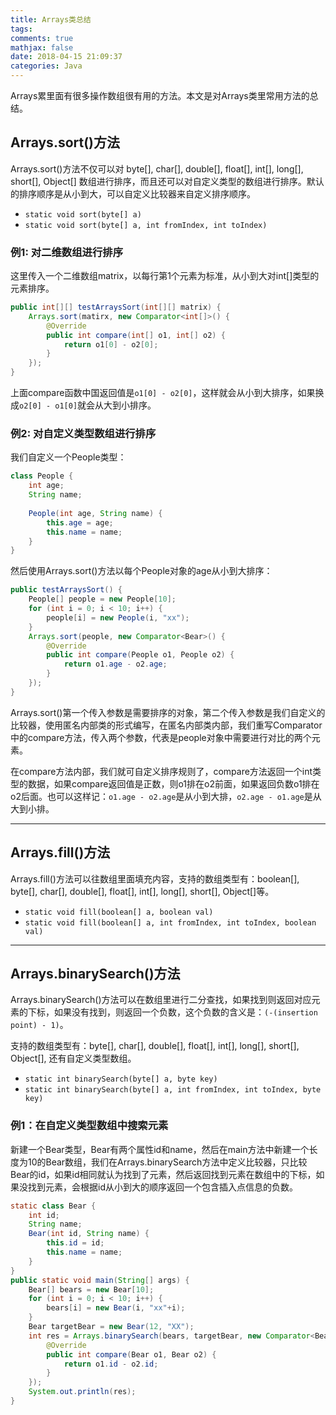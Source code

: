 ```yaml
---
title: Arrays类总结
tags:
comments: true
mathjax: false
date: 2018-04-15 21:09:37
categories: Java
---
```


Arrays累里面有很多操作数组很有用的方法。本文是对Arrays类里常用方法的总结。

<!-- more -->

## Arrays.sort()方法

Arrays.sort()方法不仅可以对 byte[], char[], double[], float[], int[], long[], short[], Object[] 数组进行排序，而且还可以对自定义类型的数组进行排序。默认的排序顺序是从小到大，可以自定义比较器来自定义排序顺序。

- `static void sort(byte[] a)`
- `static void sort(byte[] a, int fromIndex, int toIndex)`

### 例1: 对二维数组进行排序

这里传入一个二维数组matrix，以每行第1个元素为标准，从小到大对int[]类型的元素排序。

```java
public int[][] testArraysSort(int[][] matrix) {
    Arrays.sort(matirx, new Comparator<int[]>() {
        @Override
        public int compare(int[] o1, int[] o2) {
            return o1[0] - o2[0];
        }
    });
}
```

上面compare函数中国返回值是`o1[0] - o2[0]`，这样就会从小到大排序，如果换成`o2[0] - o1[0]`就会从大到小排序。

### 例2: 对自定义类型数组进行排序

我们自定义一个People类型：

```java
class People {
    int age;
    String name;
    
    People(int age, String name) {
        this.age = age;
        this.name = name;
    }
}
```

然后使用Arrays.sort()方法以每个People对象的age从小到大排序：

```java
public testArraysSort() {
    People[] people = new People[10];
    for (int i = 0; i < 10; i++) {
        people[i] = new People(i, "xx");
    }
    Arrays.sort(people, new Comparator<Bear>() {
        @Override
        public int compare(People o1, People o2) {
            return o1.age - o2.age;
        }
    });
}
```

Arrays.sort()第一个传入参数是需要排序的对象，第二个传入参数是我们自定义的比较器，使用匿名内部类的形式编写，在匿名内部类内部，我们重写Comparator中的compare方法，传入两个参数，代表是people对象中需要进行对比的两个元素。

在compare方法内部，我们就可自定义排序规则了，compare方法返回一个int类型的数据，如果compare返回值是正数，则o1排在o2前面，如果返回负数o1排在o2后面。也可以这样记：`o1.age - o2.age`是从小到大排，`o2.age - o1.age`是从大到小排。

---

## Arrays.fill()方法

Arrays.fill()方法可以往数组里面填充内容，支持的数组类型有：boolean[], byte[], char[], double[], float[], int[], long[], short[], Object[]等。

- `static void fill(boolean[] a, boolean val)`
- `static void fill(boolean[] a, int fromIndex, int toIndex, boolean val)`

---

## Arrays.binarySearch()方法

Arrays.binarySearch()方法可以在数组里进行二分查找，如果找到则返回对应元素的下标，如果没有找到，则返回一个负数，这个负数的含义是：`(-(insertion point) - 1)`。

支持的数组类型有：byte[], char[], double[], float[], int[], long[], short[], Object[], 还有自定义类型数组。

- `static int binarySearch(byte[] a, byte key)`
- `static int binarySearch(byte[] a, int fromIndex, int toIndex, byte key)`

### 例1：在自定义类型数组中搜索元素

新建一个Bear类型，Bear有两个属性id和name，然后在main方法中新建一个长度为10的Bear数组，我们在Arrays.binarySearch方法中定义比较器，只比较Bear的id，如果id相同就认为找到了元素，然后返回找到元素在数组中的下标，如果没找到元素，会根据id从小到大的顺序返回一个包含插入点信息的负数。

```java
static class Bear {
    int id;
    String name;
    Bear(int id, String name) {
        this.id = id;
        this.name = name;
    }
}
public static void main(String[] args) {
    Bear[] bears = new Bear[10];
    for (int i = 0; i < 10; i++) {
        bears[i] = new Bear(i, "xx"+i);
    }
    Bear targetBear = new Bear(12, "XX");
    int res = Arrays.binarySearch(bears, targetBear, new Comparator<Bear>() {
        @Override
        public int compare(Bear o1, Bear o2) {
            return o1.id - o2.id;
        }
    });
    System.out.println(res);
}
```

